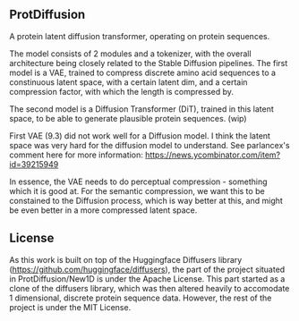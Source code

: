 ## ProtDiffusion

A protein latent diffusion transformer, operating on protein sequences.

The model consists of 2 modules and a tokenizer, with the overall architecture being closely related to the Stable Diffusion pipelines.
The first model is a VAE, trained to compress discrete amino acid sequences to a constinuous latent space, with a certain latent dim, and a certain compression factor, with which the length is compressed by.

The second model is a Diffusion Transformer (DiT), trained in this latent space, to be able to generate plausible protein sequences. (wip)

First VAE (9.3) did not work well for a Diffusion model. I think the latent space was very hard for the diffusion model to understand. See parlancex's comment here for more information: https://news.ycombinator.com/item?id=39215949

In essence, the VAE needs to do perceptual compression - something which it is good at. For the semantic compression, we want this to be constained to the Diffusion process, which is way better at this, and might be even better in a more compressed latent space.

## License

As this work is built on top of the Huggingface Diffusers library (https://github.com/huggingface/diffusers), the part of the project situated in ProtDiffusion/New1D is under the Apache License. This part started as a clone of the diffusers library, which was then altered heavily to accomodate 1 dimensional, discrete protein sequence data. However, the rest of the project is under the MIT License.